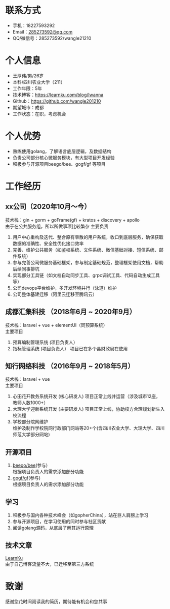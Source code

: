 # 联系方式

- 手机：18227593292
- Email：285273592@qq.com
- QQ/微信号：285273592/wangle21210

# 个人信息

 - 王厚伟/男/26岁
 - 本科/四川农业大学（211）
 - 工作年限：5年
 - 技术博客：https://learnku.com/blog/Iwanna
 - Github：https://github.com/wangle201210
 - 期望城市：成都
 - 工作状态：在职，考虑机会

# 个人优势
 - 熟练使用golang，了解语言底层逻辑，及数据结构
 - 负责公司部分核心微服务模块，有大型项目开发经验
 - 积极参与开源项目beego/bee、gogf/gf 等项目
 
# 工作经历

## xx公司（2020年10月～今）  
技术栈：gin + gorm + goFrame(gf) + kratos + discovery + apollo  
由于在公共服务组，所以所做事项比较繁杂
主要负责
1. 用户中心重构及迭代、整合原有零散的用户系统，收口到底层服务，确保获取数据的准确性、安全性优化接口效率
2. 完善、维护公共服务（如鉴权系统、文件系统、微信基础对接、短信系统、邮件系统）
3. 参与完善公司微服务基础框架，参与制定基础规范，整理框架使用文档，帮助后续同事排坑
4. 实现部分工具链（如文档自动同步工具、grpc调试工具、代码自动生成工具等）  
5. 公司devops平台维护，多开发环境并行（泳道）维护  
6. 公司整体基建迁移（阿里云迁移至腾讯云）  

## 成都汇集科技 （2018年6月 ~ 2020年9月）
技术栈：laravel + vue + elementUI（同预算系统）  
主要项目  
1. 预算编制管理系统 (项目负责人） 
2. 指标管理系统 (项目负责人） 
项目已在多个县财政局在使用  


## 知行网络科技 （2016年9月 ~ 2018年5月）
技术栈：laravel + vue  
主要项目
1. 心田花开教务系统开发 (核心研发人)
项目正常上线并运营（涉及城市12座，教师人数1000+）  
2. 大理大学迎新系统开发 (主要研发人)
项目正常上线，协助校方合理规划新生入校流程  
3. 学校部分院网维护  
维护及制作学校院网行政部门网站等20+个(含四川农业大学、大理大学、四川师范大学部分网站)  


## 开源项目
1. [beego/bee](https://github.com/beego/bee)(参与)  
根据项目负责人的需求添加部分功能
2. [gogf/gf](https://github.com/gogf/gf)(参与)  
根据项目负责人的需求添加部分功能


## 学习
1. 积极参与国内各种技术峰会（如gopherChina），站在巨人肩膀上学习
2. 参与开源项目，在学习使用的同时参与社区贡献
3. 阅读golang源码，从底层了解其运行原理

## 技术文章
[LearnKu](https://learnku.com/blog/Iwanna)  
由于自己博客流量不大，已迁移至第三方系统

# 致谢
感谢您花时间阅读我的简历，期待能有机会和您共事
